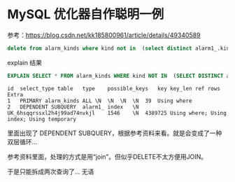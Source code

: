 # MySQL 优化器自作聪明一例
参考：https://blog.csdn.net/kk185800961/article/details/49340589

```sql
delete from alarm_kinds where kind not in  (select distinct alarm1_.kind from alarms alarm1_)
```

explain 结果
```sql
EXPLAIN SELECT * FROM alarm_kinds WHERE kind NOT IN  (SELECT DISTINCT alarm1_.kind FROM alarms alarm1_)
```

```shell
id	select_type	table	type	possible_keys	key	key_len	ref	rows	Extra
1	PRIMARY	alarm_kinds	ALL	\N	\N	\N	\N	39	Using where
2	DEPENDENT SUBQUERY	alarm1_	index	\N	UK_6hsqqrssxl2h4j99ad74nvkjl	1546	\N	4389725	Using where; Using index; Using temporary
```

里面出现了 DEPENDENT SUBQUERY，根据参考资料来看。就是会变成了一种双层循环...

参考资料里面，处理的方式是用“join”。但似乎DELETE不太方便用JOIN。

于是只能拆成两次查询了... 无语
